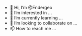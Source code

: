 - 👋 Hi, I’m @Endergeo
- 👀 I’m interested in ...
- 🌱 I’m currently learning ...
- 💞️ I’m looking to collaborate on ...
- 📫 How to reach me ...

<!---
Endergeo/Endergeo is a ✨ special ✨ repository because its `README.md` (this file) appears on your GitHub profile.
You can click the Preview link to take a look at your changes.
--->
